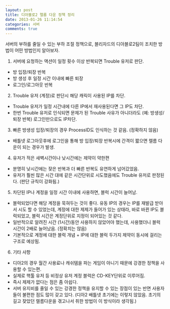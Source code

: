 ```yaml
---
layout: post
title: 디아블로2 렐름 다운 정책 정리
date: 2013-01-26 11:14:54
categories: 서버
comments: true
---
```


서버의 부하를 줄일 수 있는 부하 조절 정책으로, 블리자드의 디아블로2팀이 조치한 방법이 어떤 방법인지 알아보자.

1. 서버에 요청하는 액션이 일정 횟수 이상 반복되면 Trouble 유저로 판단.
* 방 입장/퇴장 반복
* 방 생성 후 일정 시간 이내에 빠른 퇴장
* 로그인/로그아웃 반복


2. Trouble 유저 (계정)로 판단시 해당 캐릭이 사용된 IP를 차단.
* Trouble 유저가 일정 시간내에 다른 IP에서 재사용된다면 그 IP도 차단.
* 한번 Trouble 유저로 인식되면 문제가 된 Trouble 사유가 아니더라도 (예: 방생성/퇴장 반복) 로그인만으로도 IP차단.


3. 빠른 방생성 입장/퇴장의 경우 ProcessID도 인식하는 것 같음. (정확하지 않음)
* 배틀넷 로그아웃후에 로그인을 통해 방 입장/퇴장 반복시에 간격이 짧으면 렐름 다운이 되는 경우가 발생.


4. 유저가 적은 새벽시간이나 낮시간에는 제약이 약한편
* 분명히 낮시간에는 잦은 반복과 더 빠른 반복도 유연하게 넘어갔었음.
* 유저가 훨씬 많은 시간 대에 같은 시간단위로 시도했음에도 Trouble 유저로 판정된다. (판단 규칙이 강화됨.)


5. 차단된 IP나 계정을 일정 시간 이내에 사용하면, 블럭 시간이 늘어남.
* 블럭되었다면 해당 계정을 묵혀두는 것이 좋다. 유동 IP의 경우는 IP를 재발급 받아서 시도 할 수 있었는데, 계정에 대한 제제가 들어가 있는 상태라, 바로 바뀐 IP도 블럭되었고, 블럭 시간은 계정단위로 지정이 되어있는 것 같다.
* 일반적으로 알려진 시간 (1시간)동안 사용하지 않았어야 했는데, 사용했더니 블럭 시간이 2배로 늘어났음. (정확치는 않음)
* 기본적으로 계정에 대한 블럭 개념 + IP에 대한 블럭 두가지 제약이 동시에 걸리는 구조로 예상됨.


6. 기타 사항
* 디아2의 경우 월간 사용료나 캐쉬템을 파는 게임이 아니기 때문에 강경한 정책을 사용할 수 있는편.
* 실제로 핵툴 유저 등 비정상 유저 계정 블럭은 CD-KEY단위로 이루어짐.
* 즉시 제제가 없다는 점은 좀 아쉽다.
* 서버 유지비를 줄일 수 있는 강경한 정책을 유지할 수 있는 장점이 있는 반면 사용자들이 불편한 점도 많이 갖고 있다. (디아2 배틀넷 초기에는 이렇지 않았음. 초기의 길고 잦았던 렐름다운을 겪고나서 취한 방법이 이 방식이라 생각됨.)
